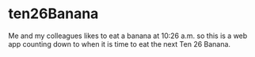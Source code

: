 # ten26Banana
Me and my colleagues likes to eat a banana at 10:26 a.m. so this is a web app counting down to when it is time to eat the next Ten 26 Banana.
